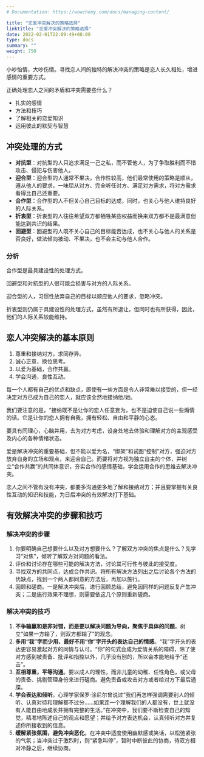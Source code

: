 ```yaml
---
# Documentation: https://wowchemy.com/docs/managing-content/

title: "恋爱冲突解决的策略选择"
linktitle: "恋爱冲突解决的策略选择"
date: 2022-02-01T22:09:49+08:00
type: docs
summary: ""
weight: 750
---
```


<!--more-->

小吵怡情，大吵伤情。寻找恋人间的独特的解决冲突的策略是恋人长久相处，增进感情的重要方式。

正确处理恋人之间的矛盾和冲突需要些什么？

- 扎实的感情
- 方法和技巧
- 了解相关的恋爱知识
- 运用彼此的默契与智慧

## 冲突处理的方式

- **对抗型**：对抗型的人只追求满足一己之私，而不管他人，为了争取胜利而不惜攻击、侵犯与伤害他人。
- **迎合型**：迎合型的人通常不果决，合作性较高，他们最常使用的策略是顺从，遵从他人的要求，一味屈从对方、完全听任对方、满足对方需求，将对方需求看得比自己还重要。
- **合作型**：合作型的人不但关心自己目标的达成，同时，也关心与他人维持良好的人际关系。
- **折衷型**：折衷型的人往往希望双方都牺牲某些权益而换来双方都不是最满意但能达到共识的结果。
- **回避型**：回避型的人既不关心自己的目标能否达成，也不关心与他人的关系是否良好，做法倾向被动、不果决，也不会主动与他人合作。

### 分析

合作型是最具建设性的处理方式。

回避型和对抗型的人很可能会损害与对方的人际关系。

迎合型的人，习惯性放弃自己的目标以顺应他人的要求，忽略冲突。

折衷型则仍属于具建设性的处理方式，虽然有所退让，但同时也有所获得，因此，他们的人际关系较能维持。

## 恋人冲突解决的基本原则

1. 尊重和接纳对方，求同存异。
2. 诚心正意，换位思考。
3. 以爱为基础，合作共赢。
4. 学会沟通，良性互动。

每一个人都有自己的优点和缺点，即使有一些方面是令人非常难以接受的，但一经决定对方已成为自己的恋人，就应该全然地接纳他/她。

我们要注意的是，“接纳既不是让你的恋人任意妄为，也不是迫使自己说一些煽情的话。它是让你的恋人拥有自我，拥有轻松、自由和平静的心态。

要具有同理心，心脑并用，去为对方考虑，设身处地去体验和理解对方的主观感受及内心的各种情绪状态。

爱是解决冲突的重要基础，但不能以爱为名，“绑架”和试图“控制”对方，强迫对方放弃自身的立场和观点，来迎合自己。而要将对方视为独立自主的个体，并树立“合作共赢”的共同体意识，夯实合作的感情基础，学会运用合作的思维去解决冲突。

恋人之间不管有没有冲突，都要多沟通更多地了解和接纳对方；并且要掌握有关良性互动的知识和技能，为日后冲突的有效解决打下基础。

## 有效解决冲突的步骤和技巧

### 解决冲突的步骤

1. 你要明确自己想要什么以及对方想要什么？了解双方冲突的焦点是什么？先学习“对焦”，倾听了解双方对问题的看法。
2. 评价和讨论存在哪些可能的解决方法，讨论其可行性与彼此的接受度。
3. 寻找双方的共同点，达成合作共识。将所有解决方法列出之后讨论各个方法的优缺点，找到一个两人都同意的方法后，再加以施行。
4. 回顾和磋商。一是解决冲突后，进行回顾总结，避免因同样的问题反复产生冲突；二是施行效果不理想，则需要依这几个原则重新磋商。

### 解决冲突的技巧

1. **不争输赢和是非对错，而是要以解决问题为导向，聚焦于具体的问题**。树立“如果一方输了，则双方都输了”的观念。
2. **多用“我”字而少用、最好不用“你”字开头的表达自己的情感**。“我”字开头的表达更容易激起对方的同情与认可。“你”的句式会成为爱情关系的障碍，除了使对方感到被责备、批评和指控以外，几乎没有别的，所以会本能地给予“还击”。
3. **互相尊重，平等沟通**。要以成人的理性，而非儿童的幼稚、任性角色，或父母的责备、挑剔管理身份来进行磋商。避免责备或攻击对方或者给对方下最后通牒。
4. **学会表达和倾听**。心理学家保罗·涂尼尔曾说过“我们再怎样强调需要别人的倾听、认真对待和理解都不过分……如果连一个理解我们的人都没有，世上就没有人能自由地成长并拥有完整的生活。”在冲突中，我们要不断检查自己的知觉，精准地陈述自己的观点和愿望；并给予对方表达机会，认真倾听对方并复述你所接收到的信息。
5. **缓解紧张氛围，避免冲突恶化**。在冲突中适度使用幽默感或笑话，以松弛紧张的气氛；当冲突过于激烈时，则“紧急叫停”，暂时中断彼此的协商，待双方相对冷静之后，继续协商。